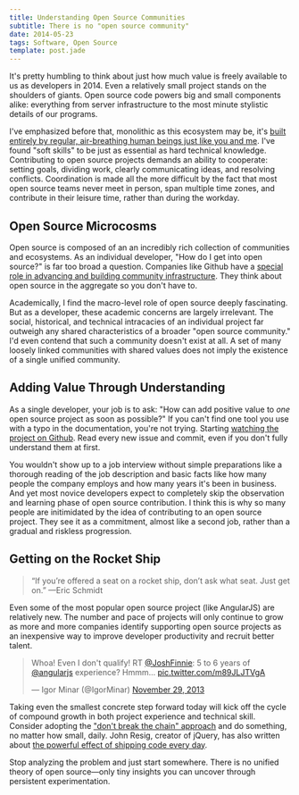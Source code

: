 ```yaml
---
title: Understanding Open Source Communities
subtitle: There is no "open source community"
date: 2014-05-23
tags: Software, Open Source
template: post.jade
---
```


It's pretty humbling to think about just how much value is freely available to us as developers in 2014. Even a relatively small project stands on the shoulders of giants. Open source code powers big and small components alike: everything from server infrastructure to the most minute stylistic details of our programs. 

I've emphasized before that, monolithic as this ecosystem may be, it's [built entirely by regular, air-breathing human beings just like you and me](http://www.bendrucker.me/posts/how-to-start-contributing-to-open-source/). I've found "soft skills" to be just as essential as hard technical knowledge. Contributing to open source projects demands an ability to cooperate: setting goals, dividing work, clearly communicating ideas, and resolving conflicts. Coordination is made all the more difficult by the fact that most open source teams never meet in person, span multiple time zones, and contribute in their leisure time, rather than during the workday. 

## Open Source Microcosms

Open source is composed of an an incredibly rich collection of communities and ecosystems. As an individual developer, "How do I get into open source?" is far too broad a question. Companies like Github have a [special role in advancing and building community infrastructure](http://words.steveklabnik.com/is-npm-worth-26mm). They think about open source in the aggregate so you don't have to.

Academically, I find the macro-level role of open source deeply fascinating. But as a developer, these academic concerns are largely irrelevant. The social, historical, and technical intracacies of an individual project far outweigh any shared characteristics of a broader "open source community." I'd even contend that such a community doesn't exist at all. A set of many loosely linked communities with shared values does not imply the existence of a single unified community.

## Adding Value Through Understanding

As a single developer, your job is to ask: "How can add positive value to *one* open source project as soon as possible?" If you can't find one tool you use with a typo in the documentation, you're not trying. Starting [watching the project on Github](https://help.github.com/articles/watching-repositories). Read every new issue and commit, even if you don't fully understand them at first.

You wouldn't show up to a job interview without simple preparations like a thorough reading of the job description and basic facts like how many people the company employs and how many years it's been in business. And yet most novice developers expect to completely skip the observation and learning phase of open source contribution. I think this is why so many people are initimidated by the idea of contributing to an open source project. They see it as a commitment, almost like a second job, rather than a gradual and riskless progression. 

## Getting on the Rocket Ship
> “If you’re offered a seat on a rocket ship, don’t ask what seat. Just get on.” —Eric Schmidt

Even some of the most popular open source project (like AngularJS) are relatively new. The number and pace of projects will only continue to grow as more and more companies identify supporting open source projects as an inexpensive way to improve developer productivity and recruit better talent. 

<blockquote class="twitter-tweet" lang="en"><p>Whoa! Even I don&#39;t qualify! RT <a href="https://twitter.com/joshfinnie">@JoshFinnie</a>: 5 to 6 years of <a href="https://twitter.com/angularjs">@angularjs</a> experience? Hmmm... <a href="http://t.co/m89JLJTVgA">pic.twitter.com/m89JLJTVgA</a></p>&mdash; Igor Minar (@IgorMinar) <a href="https://twitter.com/IgorMinar/statuses/406300631238844416">November 29, 2013</a></blockquote>
<script async src="//platform.twitter.com/widgets.js" charset="utf-8"></script>

Taking even the smallest concrete step forward today will kick off the cycle of compound growth in both project experience and technical skill. Consider adopting the ["don't break the chain" approach](http://lifehacker.com/281626/jerry-seinfelds-productivity-secret) and do something, no matter how small, daily. John Resig, creator of jQuery, has also written about [the powerful effect of shipping code every day](http://ejohn.org/blog/write-code-every-day). 

Stop analyzing the problem and just start somewhere. There is no unified theory of open source—only tiny insights you can uncover through persistent experimentation. 
